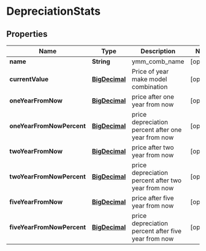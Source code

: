
# DepreciationStats

## Properties
Name | Type | Description | Notes
------------ | ------------- | ------------- | -------------
**name** | **String** | ymm_comb_name |  [optional]
**currentValue** | [**BigDecimal**](BigDecimal.md) | Price of year make model combination |  [optional]
**oneYearFromNow** | [**BigDecimal**](BigDecimal.md) | price after one year from now |  [optional]
**oneYearFromNowPercent** | [**BigDecimal**](BigDecimal.md) | price depreciation percent after one year from now |  [optional]
**twoYearFromNow** | [**BigDecimal**](BigDecimal.md) | price after two year from now |  [optional]
**twoYearFromNowPercent** | [**BigDecimal**](BigDecimal.md) | price depreciation percent after two year from now |  [optional]
**fiveYearFromNow** | [**BigDecimal**](BigDecimal.md) | price after five year from now |  [optional]
**fiveYearFromNowPercent** | [**BigDecimal**](BigDecimal.md) | price depreciation percent after five year from now |  [optional]



